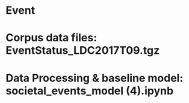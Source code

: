 # Event
# Corpus data files: EventStatus_LDC2017T09.tgz

# Data Processing & baseline model: societal_events_model (4).ipynb

